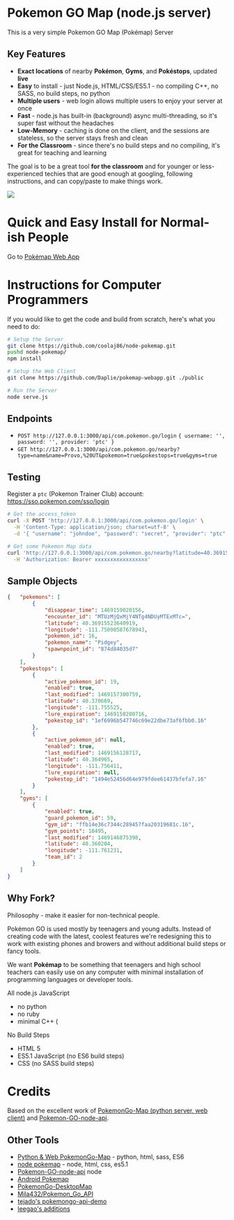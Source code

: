# Pokemon GO Map (node.js server)

This is a very simple Pokemon GO Map (Pokémap) Server

Key Features
------------

* **Exact locations** of nearby **Pokémon**, **Gyms**, and **Pokéstops**, updated **live**
* **Easy** to install - just Node.js, HTML/CSS/ES5.1 - no compiling C++, no SASS, no build steps, no python
* **Multiple users** - web login allows multiple users to enjoy your server at once
* **Fast** - node.js has built-in (background) async multi-threading, so it's super fast without the headaches
* **Low-Memory** - caching is done on the client, and the sessions are stateless, so the server stays fresh and clean
* **For the Classroom** - since there's no build steps and no compiling, it's great for teaching and learning

The goal is to be a great tool **for the classroom** and for younger or less-experienced techies that are good enough at googling, following instructions, and can copy/paste to make things work.

![](http://i.imgur.com/i2PHT9d.png)

# Quick and Easy Install for Normal-ish People

Go to [Pokémap Web App](https://github.com/Daplie/pokemap-webapp)

# Instructions for Computer Programmers

If you would like to get the code and build from scratch, here's what you need to do:

```bash
# Setup the Server
git clone https://github.com/coolaj86/node-pokemap.git
pushd node-pokemap/
npm install

# Setup the Web Client
git clone https://github.com/Daplie/pokemap-webapp.git ./public

# Run the Server
node serve.js
```

## Endpoints

* `POST http://127.0.0.1:3000/api/com.pokemon.go/login` `{ username: '', password: '', provider: 'ptc' }`
* `GET http://127.0.0.1:3000/api/com.pokemon.go/nearby?type=name&name=Provo,%20UT&pokemon=true&pokestops=true&gyms=true`

## Testing

Register a `ptc` (Pokemon Trainer Club) account: <https://sso.pokemon.com/sso/login>

```bash
# Get the access_token
curl -X POST 'http://127.0.0.1:3000/api/com.pokemon.go/login' \
  -H 'Content-Type: application/json; charset=utf-8' \
  -d '{ "username": "johndoe", "password": "secret", "provider": "ptc", "location": { "type": "name", "name": "Provo, UT" } }'

# Get some Pokemon Map data
curl 'http://127.0.0.1:3000/api/com.pokemon.go/nearby?latitude=40.36915523640919&longitude=-111.75098587678943&altitude=0step=10&offset=0' \
  -H 'Authorization: Bearer xxxxxxxxxxxxxxxxx'
```

## Sample Objects

```json
{   "pokemons": [
        {
            "disappear_time": 1469159020156,
            "encounter_id": "MTUzMjQxMjY4NTg4NDUyMTExMTc=",
            "latitude": 40.36915523640919,
            "longitude": -111.75098587678943,
            "pokemon_id": 16,
            "pokemon_name": "Pidgey",
            "spawnpoint_id": "874d84035d7"
        }
    ],
    "pokestops": [
        {
            "active_pokemon_id": 19,
            "enabled": true,
            "last_modified": 1469157300759,
            "latitude": 40.370669,
            "longitude": -111.755525,
            "lure_expiration": 1469158200716,
            "pokestop_id": "1ef6996b547746c69e22dbe73af6fbb0.16"
        },
        {
            "active_pokemon_id": null,
            "enabled": true,
            "last_modified": 1469156128717,
            "latitude": 40.364965,
            "longitude": -111.756411,
            "lure_expiration": null,
            "pokestop_id": "1494e52456d64e979fdee61437bfefa7.16"
        }
    ],
    "gyms": [
        {
            "enabled": true,
            "guard_pokemon_id": 59,
            "gym_id": "ffb14e36c7344c289457faa20319681c.16",
            "gym_points": 10495,
            "last_modified": 1469146875398,
            "latitude": 40.360204,
            "longitude": -111.761231,
            "team_id": 2
        }
    ]
}
```

## Why Fork?

Philosophy - make it easier for non-technical people.

Pokémon GO is used mostly by teenagers and young adults.
Instead of creating code with the latest, coolest features
we're redesigning this to work with existing phones and browers
and without additional build steps or fancy tools.

We want **Pokémap** to be something that teenagers and high school
teachers can easily use on any computer with minimal installation
of programming languages or developer tools.

All node.js JavaScript

  * no python
  * no ruby
  * minimal C++ (

No Build Steps

  * HTML 5
  * ES5.1 JavaScript (no ES6 build steps)
  * CSS (no SASS build steps)

# Credits

Based on the excellent work of [PokemonGo-Map (python server, web client)](https://github.com/AHAAAAAAA/PokemonGo-Map) and [Pokemon-GO-node-api](https://github.com/Armax/Pokemon-GO-node-api).

## Other Tools

* [Python & Web PokemonGo-Map](https://github.com/AHAAAAAAA/PokemonGo-Map) - python, html, sass, ES6
* [node pokemap](https://github.com/Daplie/node-pokemap) - node, html, css, es5.1
* [Pokemon-GO-node-api](https://github.com/Armax/Pokemon-GO-node-api) node
* [Android Pokemap](https://github.com/omkarmoghe/Pokemap)
* [PokemonGo-DesktopMap](https://github.com/mchristopher/PokemonGo-DesktopMap)
* [Mila432/Pokemon_Go_API](https://github.com/Mila432/Pokemon_Go_API)
* [tejado's pokemongo-api-demo](https://github.com/tejado/pokemongo-api-demo)
* [leegao's additions](https://github.com/leegao/pokemongo-api-demo/tree/simulation)
